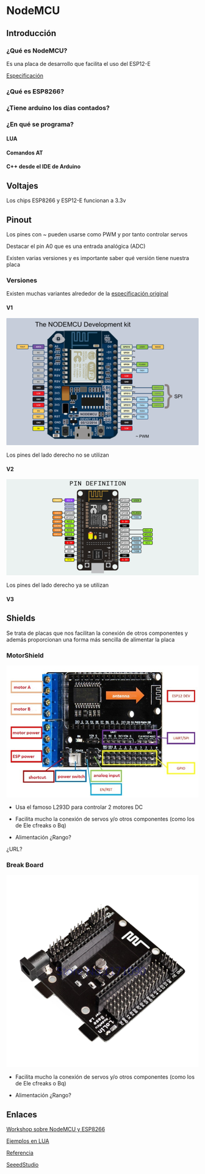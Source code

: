 # NodeMCU

## Introducción

### ¿Qué es NodeMCU?

Es una placa de desarrollo que facilita el uso del ESP12-E

[Especificación](https://github.com/nodemcu/nodemcu-devkit-v1.0)

### ¿Qué es ESP8266?

### ¿Tiene arduino los días contados?

### ¿En qué se programa?

#### LUA

#### Comandos AT

#### C++ desde el IDE de Arduino

## Voltajes

Los chips ESP8266 y ESP12-E funcionan a 3.3v

## Pinout

Los pines con ~ pueden usarse como PWM y por tanto controlar servos

Destacar el pin A0 que es una entrada analógica (ADC)

Existen varias versiones y es importante saber qué versión tiene nuestra placa



### Versiones

Existen muchas variantes alrededor de la [especificación original](https://github.com/nodemcu/nodemcu-devkit-v1.0)

#### V1

![ images/Node-MCU-Pin-Out-Diagram1.png]( ./images/Node-MCU-Pin-Out-Diagram1.png)

Los pines del lado derecho no se utilizan

#### V2

![images/esp_layout.png](./images/esp_layout.png)

Los pines del lado derecho ya se utilizan

#### V3


## Shields

Se trata de placas que nos facilitan la conexión de otros componentes y además proporcionan una forma más sencilla de alimentar la placa

### MotorShield

![motorshield](./images/NodeMcuMotorshield.jpg)

* Usa el famoso L293D para controlar 2 motores DC

* Facilita mucho la conexión de servos y/o otros componentes (como los de Ele cfreaks o Bq)

* Alimentación ¿Rango?

¿URL?

### Break Board

![images/NodeMCUBreakBoard.jpg](./images/NodeMCUBreakBoard.jpg)

* Facilita mucho la conexión de servos y/o otros componentes (como los de Ele cfreaks o Bq)

* Alimentación ¿Rango?


## Enlaces

[Workshop sobre NodeMCU y ESP8266](https://github.com/geekscape/nodemcu_esp8266/tree/master/workshop_1)

[Ejemplos en LUA](https://github.com/geekscape/nodemcu_esp8266/tree/master/examples)

[Referencia](https://github.com/geekscape/nodemcu_esp8266)

[SeeedStudio](http://www.seeedstudio.com/recipe/245-control-electrical-devices-from-your-web-browser.html?utm_source=EDM&utm_medium=EDM&utm_campaign=EDM20150531)
